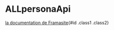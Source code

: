 # ALLpersonaApi
[la documentation de Framasite](https://docs.framasoft.org/fr/grav/){#id .class1 .class2}
